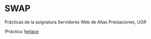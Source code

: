 # SWAP
Prácticas de la asignatura Servidores Web de Altas Prestaciones, UGR

!Práctica 1[enlace](https://github.com/FernandoCP/SWAP/blob/master/Pr%C3%A1ctica1/Pr%C3%A1ctica1.md)

